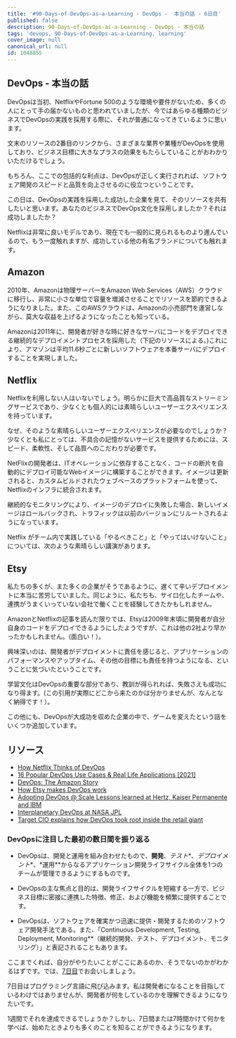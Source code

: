 ```yaml
---
title: '#90-Days-of-DevOps-as-a-Learning - DevOps -  本当の話 - 6日目'
published: false
description: 90-Days-of-DevOps-as-a-Learning - DevOps - 本当の話
tags: 'devops, 90-Days-of-DevOps-as-a-Learning, learning'
cover_image: null
canonical_url: null
id: 1048855
---
```

## DevOps - 本当の話

DevOpsは当初、NetflixやFortune 500のような環境や要件がないため、多くの人にとって手の届かないものと思われていましたが、今ではあらゆる種類のビジネスでDevOpsの実践を採用する際に、それが普通になってきているように思います。

文末のリソースの2番目のリンクから、さまざまな業界や業種がDevOpsを使用しており、ビジネス目標に大きなプラスの効果をもたらしていることがおわかりいただけるでしょう。

もちろん、ここでの包括的な利点は、DevOpsが正しく実行されれば、ソフトウェア開発のスピードと品質を向上させるのに役立つということです。

この日は、DevOpsの実践を採用した成功した企業を見て、そのリソースを共有したいと思います。あなたのビジネスでDevOps文化を採用しましたか？それは成功しましたか？

Netflixは非常に良いモデルであり、現在でも一般的に見られるものより進んでいるので、もう一度触れますが、成功している他の有名ブランドについても触れます。

## Amazon
2010年、Amazonは物理サーバーをAmazon Web Services（AWS）クラウドに移行し、非常に小さな単位で容量を増減させることでリソースを節約できるようになりました。また、このAWSクラウドは、Amazonの小売部門を運営しながら、莫大な収益を上げるようになったことも知っている。

Amazonは2011年に、開発者が好きな時に好きなサーバにコードをデプロイできる継続的なデプロイメントプロセスを採用した（下記のリソースによる。)これにより、アマゾンは平均11.6秒ごとに新しいソフトウェアを本番サーバにデプロイすることを実現しました。

## Netflix
Netflixを利用しない人はいないでしょう。明らかに巨大で高品質なストリーミングサービスであり、少なくとも個人的には素晴らしいユーザーエクスペリエンスを持っています。

なぜ、そのような素晴らしいユーザーエクスペリエンスが必要なのでしょうか？少なくとも私にとっては、不具合の記憶がないサービスを提供するためには、スピード、柔軟性、そして品質へのこだわりが必要です。

NetFlixの開発者は、ITオペレーションに依存することなく、コードの断片を自動的にデプロイ可能なWebイメージに構築することができます。イメージは更新されると、カスタムビルドされたウェブベースのプラットフォームを使って、Netflixのインフラに統合されます。

継続的なモニタリングにより、イメージのデプロイに失敗した場合、新しいイメージはロールバックされ、トラフィックは以前のバージョンにリルートされるようになっています。

Netflix がチーム内で実践している「やるべきこと」と「やってはいけないこと」については、次のような素晴らしい講演があります。

## Etsy
私たちの多くが、また多くの企業がそうであるように、遅くて辛いデプロイメントに本当に苦労していました。同じように、私たちも、サイロ化したチームや、連携がうまくいっていない会社で働くことを経験してきたかもしれません。

AmazonとNetflixの記事を読んだ限りでは、Etsyは2009年末頃に開発者が自分自身のコードをデプロイできるようにしたようですが、これは他の2社より早かったかもしれません。(面白い！）。

興味深いのは、開発者がデプロイメントに責任を感じると、アプリケーションのパフォーマンスやアップタイム、その他の目標にも責任を持つようになる、ということに気づいたということです。

学習文化はDevOpsの重要な部分であり、教訓が得られれば、失敗さえも成功になり得ます。(この引用が実際にどこから来たのかは分かりませんが、なんとなく納得です！）。

この他にも、DevOpsが大成功を収めた企業の中で、ゲームを変えたという話をいくつか追加しています。


## リソース

- [How Netflix Thinks of DevOps](https://www.youtube.com/watch?v=UTKIT6STSVM)
- [16 Popular DevOps Use Cases & Real Life Applications [2021]](https://www.upgrad.com/blog/devops-use-cases-applications/)
- [DevOps: The Amazon Story](https://www.youtube.com/watch?v=ZzLa0YEbGIY)
- [How Etsy makes DevOps work](https://www.networkworld.com/article/2886672/how-etsy-makes-devops-work.html)
- [Adopting DevOps @ Scale Lessons learned at Hertz, Kaiser Permanente and lBM](https://www.youtube.com/watch?v=gm18-gcgXRY)
- [Interplanetary DevOps at NASA JPL](https://www.usenix.org/conference/lisa16/technical-sessions/presentation/isla)
- [Target CIO explains how DevOps took root inside the retail giant](https://enterprisersproject.com/article/2017/1/target-cio-explains-how-devops-took-root-inside-retail-giant)

###  DevOpsに注目した最初の数日間を振り返る

- DevOpsは、開発と運用を組み合わせたもので、**開発**、*テスト**、*デプロイメント**、*運用**からなるアプリケーション開発ライフサイクル全体を1つのチームが管理できるようにするものです。

- DevOpsの主な焦点と目的は、開発ライフサイクルを短縮する一方で、ビジネス目標に密接に連携した特徴、修正、および機能を頻繁に提供することです。

- DevOpsは、ソフトウェアを確実かつ迅速に提供・開発するためのソフトウェア開発手法である。また、「Continuous Development, Testing, Deployment, Monitoring**（継続的開発、テスト、デプロイメント、モニタリング）」と表記されることもあります。

ここまでくれば、自分がやりたいことがここにあるのか、そうでないのかがわかるはずです。では、[7日目](day07.md)でお会いしましょう。

7日目はプログラミング言語に飛び込みます。私は開発者になることを目指しているわけではありませんが、開発者が何をしているのかを理解できるようになりたいです。

1週間でそれを達成できるでしょうか？しかし、7日間または7時間かけて何かを学べば、始めたときよりも多くのことを知ることができるようになります。
